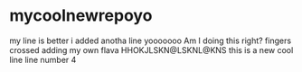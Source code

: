 # mycoolnewrepoyo
my line is better
i added anotha line yooooooo
Am I doing this right?
fingers crossed
adding my own flava
HHOKJLSKN@LSKNL@KNS
this is a new cool line
line number 4
